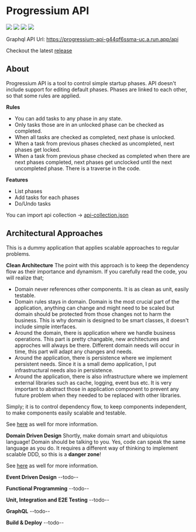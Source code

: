# Progressium API

[![](https://github.com/harunrst/Progressium-Api/actions/workflows/build.yml/badge.svg)](https://github.com/harunrst/Progressium-Api/actions/workflows/build.yml) [![](https://github.com/harunrst/Progressium-Api/actions/workflows/lint.yml/badge.svg)](https://github.com/harunrst/Progressium-Api/actions/workflows/lint.yml) [![](https://github.com/harunrst/Progressium-Api/actions/workflows/test.yml/badge.svg)](https://github.com/harunrst/Progressium-Api/actions/workflows/test.yml) [![](https://github.com/harunrst/Progressium-Api/actions/workflows/deploy.yml/badge.svg)](https://github.com/harunrst/Progressium-Api/actions/workflows/deploy.yml)

Graphql API Url: https://progressium-api-g44qf6ssma-uc.a.run.app/api

Checkout the latest [release](https://github.com/harunrst/Progressium-Api/releases/latest)

## About

Progressium API is a tool to control simple startup phases. API doesn't include support for editing default phases. Phases are linked to each other, so that some rules are applied.

**Rules**

- You can add tasks to any phase in any state.
- Only tasks those are in an unlocked phase can be checked as completed.
- When all tasks are checked as completed, next phase is unlocked.
- When a task from previous phases checked as uncompleted, next phases get locked.
- When a task from previous phase checked as completed when there are next phases completed, next phases get unclocked until the next uncompleted phase. There is a traverse in the code.

**Features**

- List phases
- Add tasks for each phases
- Do/Undo tasks

You can import api collection -> [api-collection.json](https://github.com/harunrst/Progressium-Api/blob/release/api-collection.json)

## Architectural Approaches

This is a dummy application that applies scalable approaches to regular problems.

**Clean Architecture**
The point with this approach is to keep the dependency flow as their importance and dynamism. If you carefully read the code, you will realize that;

- Domain never references other components. It is as clean as unit, easily testable.
- Domain rules stays in domain. Domain is the most crucial part of the application, anything can change and might need to be scaled but domain should be protected from those changes not to harm the business. This is why domain is designed to be smart classes, it doesn't include simple interfaces.
- Around the domain, there is application where we handle business operations. This part is pretty changable, new architectures and approches will always be there. Different domain needs will occur in time, this part will adapt any changes and needs.
- Around the application, there is persistence where we implement persistent needs. Since it is a small demo application, I put infrastructural needs also in persistence.
- Around the application, there is also infrastructure where we implement external libraries such as cache, logging, event bus etc. It is very important to abstract those in application component to prevent any future problem when they needed to be replaced with other libraries.

Simply; it is to control dependency flow, to keep components independent, to make components easily scalable and testable.

See [here](https://blog.cleancoder.com/uncle-bob/2012/08/13/the-clean-architecture.html) as well for more information.

**Domain Driven Design**
Shortly, make domain smart and ubiquiotus language! Domain should be talking to you. Yes, code can speak the same language as you do. It requires a different way of thinking to implement scalable DDD, so this is a **danger zone**!

See [here](https://martinfowler.com/bliki/DomainDrivenDesign.html) as well for more information.

**Event Driven Design**
--todo--

**Functional Programming**
--todo--

**Unit, Integration and E2E Testing**
--todo--

**GraphQL**
--todo--

**Build & Deploy**
--todo--
